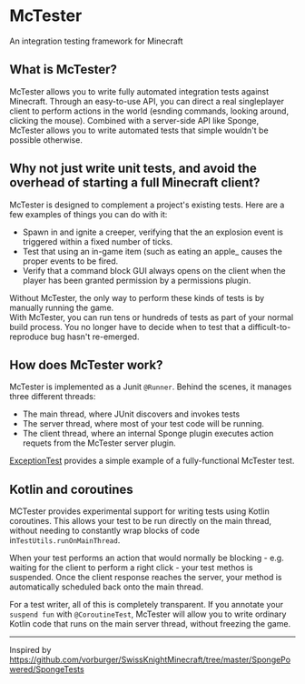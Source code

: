 # McTester

An integration testing framework for Minecraft

## What is McTester?

McTester allows you to write fully automated integration tests against Minecraft.
Through an easy-to-use API, you can direct a real singleplayer client to perform actions in the world (esnding commands, looking around, clicking the mouse).
Combined with a server-side API like Sponge, McTester allows you to write automated tests that simple wouldn't be possible otherwise.

## Why not just write unit tests, and avoid the overhead of starting a full Minecraft client? 

McTester is designed to complement a project's existing tests. Here are a few examples of things you can do with it:

* Spawn in and ignite a creeper, verifying that the an explosion event is triggered within a fixed number of ticks.
* Test that using an in-game item (such as eating an apple_ causes the proper events to be fired.
* Verify that a command block GUI always opens on the client when the player has been granted permission by a permissions plugin.

Without McTester, the only way to perform these kinds of tests is by manually running the game.  
With McTester, you can run tens or hundreds of tests as part of your normal build process. You no longer have to decide when to test that a difficult-to-reproduce bug hasn't re-emerged.

## How does McTester work?

McTester is implemented as a Junit `@Runner`. Behind the scenes, it manages three different threads:

* The main thread, where JUnit discovers and invokes tests
* The server thread, where most of your test code will be running.
* The client thread, where an internal Sponge plugin executes action requets from the McTester server plugin.

[ExceptionTest](https://github.com/Aaron1011/McTester/blob/9573c60d87c41c1868ca5f2003ad20323a99ccd0/src/test/java/org/spongepowered/mctester/ExceptionTest.java) provides a simple example of a fully-functional McTester test.

## Kotlin and coroutines

MCTester provides experimental support for writing tests using Kotlin coroutines.
This allows your test to be run directly on the main thread, without needing to constantly wrap blocks of code in`TestUtils.runOnMainThread`.

When your test performs an action that would normally be blocking - e.g. waiting for the client to perform a right click - your test methos is suspended.
Once the client response reaches the server, your method is automatically scheduled back onto the main thread.

For a test writer, all of this is completely transparent. If you annotate your `suspend fun` with `@CoroutineTest`,
McTester will allow you to write ordinary Kotlin code that runs on the main server thread, without freezing the game.

-------

Inspired by https://github.com/vorburger/SwissKnightMinecraft/tree/master/SpongePowered/SpongeTests

